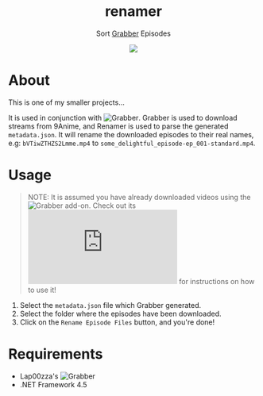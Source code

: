 <h1 align="center">renamer</h1>
<p align="center">Sort <a href="https://raw.githubusercontent.com/lap00zza/Grabber">Grabber</a> Episodes</p>
<p align="center"><img src="https://user-images.githubusercontent.com/10241434/27852936-a7597ad8-6193-11e7-802f-144bdc59173c.png"></p>

# About
This is one of my smaller projects...

It is used in conjunction with ![Grabber](https://raw.githubusercontent.com/lap00zza/Grabber).
Grabber is used to download streams from 9Anime, and Renamer is used to parse the generated `metadata.json`.
It will rename the downloaded episodes to their real names, e.g: `bVTiwZTHZS2Lmme.mp4` to `some_delightful_episode-ep_001-standard.mp4`.

# Usage
> NOTE: It is assumed you have already downloaded videos using the ![Grabber](https://raw.githubusercontent.com/lap00zza/Grabber) add-on.
Check out its ![README](https://github.com/lap00zza/Grabber/blob/master/README.md) for instructions on how to use it!

1. Select the `metadata.json` file which Grabber generated.
2. Select the folder where the episodes have been downloaded.
3. Click on the `Rename Episode Files` button, and you're done!

# Requirements
- Lap00zza's ![Grabber](https://raw.githubusercontent.com/lap00zza/Grabber)
- .NET Framework 4.5
